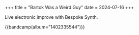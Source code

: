 +++
title = "Bartok Was a Weird Guy"
date = 2024-07-16
+++

Live electronic improve with Bespoke Synth.

{{bandcamp(album="1402335544")}}

